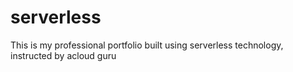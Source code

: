 # serverless
This is my professional portfolio built using serverless technology, instructed by acloud guru
